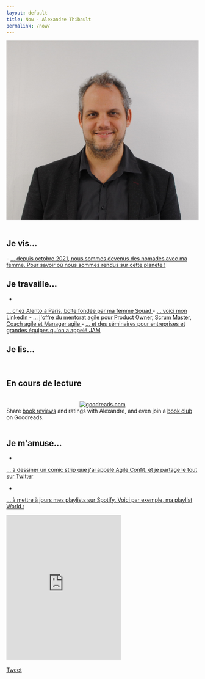 ```yaml
---
layout: default
title: Now - Alexandre Thibault
permalink: /now/
---
```

<div class="clearfix">
	<a href="/a-propos">
		<img src="/images/Alexandre_Thibault_profil.jpg" class="img-floating-left-small" />
	</a>
</div>  
  
<br/>
<h2>Je vis...</h2>  
- 
<a href="https://www.google.com/maps/d/u/0/edit?mid=15InZ09intG4Cgb-9h4H9EP8RJiyH_uCV&usp=sharing" target="_now_nomade">
 ... depuis octobre 2021, nous sommes devenus des nomades avec ma femme. Pour savoir où nous sommes rendus sur cette planète !
</a>  
  
<h2>Je travaille...</h2>   
  
- 
<a href="https://www.alento.fr" target="_now_work">
	... chez Alento à Paris, boîte fondée par ma femme Souad
</a>  
- 
<a href="https://www.linkedin.com/in/alexthib?locale=fr_FR&trk=profile_view_lang_sel_click" target="now_linkedin">
 ... voici mon LinkedIn
</a>  
- 
<a href="https://www.alento.fr/offres/slow" target="_now_slow">
 ... j'offre du mentorat agile pour Product Owner, Scrum Master, Coach agile et Manager agile
</a>  
- 
<a href="https://www.alento.fr/offres/jam" target="_now_jam">
 ... et des séminaires pour entreprises et grandes équipes qu'on a appelé JAM
</a>  

  
<h2>Je lis...</h2>
<br/>
<div id="gr_custom_widget_1591289498">
  <div class="gr_custom_container_1591289498">
    <h2 class="gr_custom_header_1591289498">
    <a style="text-decoration: none;" rel="nofollow" href="https://www.goodreads.com/review/list/114895448-alexandre-thibault?shelf=currently-reading&amp;utm_medium=api&amp;utm_source=custom_widget">En cours de lecture</a>
    </h2>    
  </div>
  <br style="clear: both"/>
  <center>
    <a rel="nofollow" href="https://www.goodreads.com/"><img alt="goodreads.com" style="border:0" src="https://www.goodreads.com/images/widget/widget_logo.gif" /></a>
  </center>
  <noscript>
    Share <a rel="nofollow" href="https://www.goodreads.com/">book reviews</a> and ratings with Alexandre, and even join a <a rel="nofollow" href="https://www.goodreads.com/group">book club</a> on Goodreads.
  </noscript>
</div>
  
<br/>  
<h2>Je m'amuse...</h2>  
  
-   
<a href="https://twitter.com/AgileConfit" target="_agileconfit">
  ... à dessiner un comic strip que j'ai appelé Agile Confit, et je partage le tout sur Twitter
</a>  
  
-   
<a href="https://open.spotify.com/user/alexthib"
  target="_spotify">
	... à mettre à jours mes playlists sur Spotify. Voici par exemple, ma playlist World : 
</a>   
<iframe src="https://open.spotify.com/embed/playlist/5Gsi0s5DdboV5PGKwxrbQg" width="300" height="380" frameborder="0" allowtransparency="true" allow="encrypted-media"></iframe>  
  
<script src="https://www.goodreads.com/review/custom_widget/114895448.En%20cours%20de%20lecture?cover_position=left&cover_size=small&num_books=10&order=a&shelf=currently-reading&show_author=1&show_cover=1&show_rating=0&show_review=0&show_tags=0&show_title=1&sort=date_added&widget_bg_color=FFFFFF&widget_bg_transparent=&widget_border_width=1&widget_id=1591289498&widget_text_color=000000&widget_title_size=medium&widget_width=medium" type="text/javascript" charset="utf-8"></script>
  
<a href="https://twitter.com/share?ref_src={{site.url}}{{page.url}}" 
   class="twitter-share-button" 
   data-show-count="false">
	Tweet
</a>
<script async src="https://platform.twitter.com/widgets.js" charset="utf-8"></script>  
  